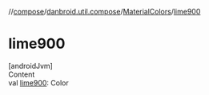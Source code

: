 //[compose](../../../index.md)/[danbroid.util.compose](../index.md)/[MaterialColors](index.md)/[lime900](lime900.md)



# lime900  
[androidJvm]  
Content  
val [lime900](lime900.md): Color  



